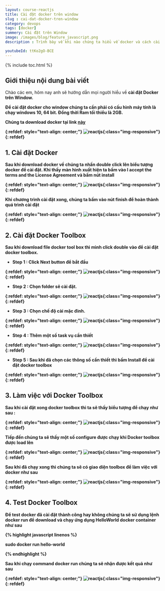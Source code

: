 ```yaml
---
layout: course-reactjs
title: Cài đặt docker trên window
slug : cai-dat-docker-tren-window
category: devops
tags: [docker]
summery: Cài đặt trên Window
image: /images/blog/feature_javascript.png
description : Trình bày về khi nào chúng ta hiểu về docker và cách cài đặt docker trên Window.

youtubeId: ttKo2gO-BCE
---
```


{% include toc.html %}

## **Giới thiệu nội dung bài viết**

Chào các em, hôm nay anh sẽ hướng dẫn mọi người hiểu về <b> cài đặt Docker <b> trên Window. 

Để cài đặt docker cho window chúng ta cần phải có cấu hình máy tính là chạy windows 10, 64 bit. Đồng thời Ram tối thiểu là 2GB.

Chúng ta download docker tại link [này](https://www.docker.com/products/docker-desktop)

{:refdef: style="text-align: center;"}
![reactjs ](/images/post/docker/docker_toolbox.jpeg){:class="img-responsive"}
{: refdef}

## **1. Cài đặt Docker**

Sau khi download docker về chúng ta nhấn double click lên biểu tượng docker để cài đặt. Khi thấy màn hình xuất hiện ta bấm vào I accept the terms and the License Agreement và bấm nút install

{:refdef: style="text-align: center;"}
![reactjs ](/images/post/docker/docker_setup.jpeg){:class="img-responsive"}
{: refdef}


Khi chương trình cài đặt xong, chúng ta bấm vào nút finish để hoàn thành quá trình cài đặt

{:refdef: style="text-align: center;"}
![reactjs ](/images/post/docker/finish.jpeg){:class="img-responsive"}
{: refdef}

## **2. Cài đặt Docker Toolbox**

Sau khi download file docker tool box thì mình click double vào để cài đặt docker toolbox.

- Step 1 : Click Next button để bắt đầu 

{:refdef: style="text-align: center;"}
![reactjs ](/images/post/docker/docker_toolbox_next.jpeg){:class="img-responsive"}
{: refdef}

- Step 2 : Chọn folder sẽ cài đặt.

{:refdef: style="text-align: center;"}
![reactjs ](/images/post/docker/destination_location.jpeg){:class="img-responsive"}
{: refdef}

- Step 3 : Chọn chế độ cài mặc đinh.

{:refdef: style="text-align: center;"}
![reactjs ](/images/post/docker/select_components.jpeg){:class="img-responsive"}
{: refdef}

- Step 4 : Thêm một số task vụ cần thiết 

{:refdef: style="text-align: center;"}
![reactjs ](/images/post/docker/additional_tasks.jpeg){:class="img-responsive"}
{: refdef}

- Step 5 : Sau khi đã chọn các thông số cần thiết thì bấm Install để cài đặt docker toolbox

{:refdef: style="text-align: center;"}
![reactjs ](/images/post/docker/install.jpeg){:class="img-responsive"}
{: refdef}


## **3. Làm việc với Docker Toolbox**

Sau khi cài đặt xong docker toolbox thì ta sẽ thấy biểu tượng để chạy như sau :

{:refdef: style="text-align: center;"}
![reactjs ](/images/post/docker/quickstart_terminal.jpeg){:class="img-responsive"}
{: refdef}

Tiếp đến chúng ta sẽ thấy một số configure được chạy khi Docker toolbox được load lên

{:refdef: style="text-align: center;"}
![reactjs ](/images/post/docker/docker_toolbox_launched.jpeg){:class="img-responsive"}
{: refdef}

Sau khi đã chạy xong thì chúng ta sẽ có giao diện toolbox để làm việc với docker như sau

{:refdef: style="text-align: center;"}
![reactjs ](/images/post/docker/interactive_shell.jpeg){:class="img-responsive"}
{: refdef}

## **4. Test Docker Toolbox**

Để test docker đã cài đặt thành công hay không chúng ta sẽ sử dụng lệnh docker run để download và chạy ứng dụng HelloWorld docker container như sau

{% highlight javascript  linenos %}

sudo docker run hello-world

{% endhighlight %}

Sau khi chạy command docker run chúng ta sẽ nhận được kết quả như sau

{:refdef: style="text-align: center;"}
![reactjs ](/images/post/docker/docker_container.jpeg){:class="img-responsive"}
{: refdef}













